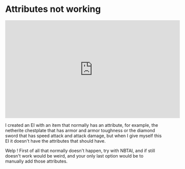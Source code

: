 # Attributes not working

<iframe width="560" height="315" src="https://www.youtube.com/embed/VURkId4Li2A" frameborder="0" allow="accelerometer; autoplay; clipboard-write; encrypted-media; gyroscope; picture-in-picture" allowfullscreen></iframe>

I created an EI with an item that normally has an attribute, for example, the netherite chestplate that has armor and armor toughness or the diamond sword that has speed attack and attack damage, but when I give myself this EI it doesn't have the attributes that should have.

Welp ! First of all that normally doesn't happen, try with NBTAI, and if still doesn't work would be weird, and your only last option would be to manually add those attributes.

